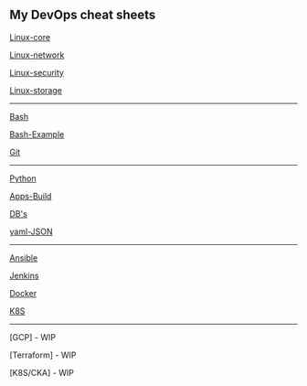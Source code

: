 ## My DevOps cheat sheets ##

[Linux-core](https://github.com/OLG-MAN/devopsheets/blob/main/content/01.%20Linux-core.md)

[Linux-network](https://github.com/OLG-MAN/devopsheets/blob/main/content/01.01%20Linux-network.md)

[Linux-security](https://github.com/OLG-MAN/devopsheets/blob/main/content/01.04%20Linux-security.md)

[Linux-storage](https://github.com/OLG-MAN/devopsheets/blob/main/content/01.05%20Linux-storage.md)

-----------------------

[Bash](https://github.com/OLG-MAN/devopsheets/blob/main/content/01.02%20Linux-bash.md)

[Bash-Example](https://github.com/OLG-MAN/devopsheets/blob/main/content/01.02%20Linux-BashBigExample.sh)

[Git](https://github.com/OLG-MAN/devopsheets/blob/main/content/01.03%20Linux-git.md)

------------------------

[Python](https://github.com/OLG-MAN/devopsheets/blob/main/content/11.%20Python-core.md)

[Apps-Build](https://github.com/OLG-MAN/devopsheets/blob/main/content/07.%20Apps-build-pack-deliver.md)

[DB's](https://github.com/OLG-MAN/devopsheets/blob/main/content/08.%20Databases.md)

[yaml-JSON](https://github.com/OLG-MAN/devopsheets/blob/main/content/10.YAML-JSON.md)

------------------------

[Ansible](https://github.com/OLG-MAN/devopsheets/blob/main/content/03.01%20Ansible-examples.md)

[Jenkins](https://github.com/OLG-MAN/devopsheets/blob/main/content/09.%20Jenkins.md)

[Docker](https://github.com/OLG-MAN/devopsheets/blob/main/content/04.%20Docker-core.md)

[K8S](https://github.com/OLG-MAN/devopsheets/blob/main/content/05.%20K8S-core.md)

-------------------------

[GCP] - WIP

[Terraform] - WIP

[K8S/CKA] - WIP
